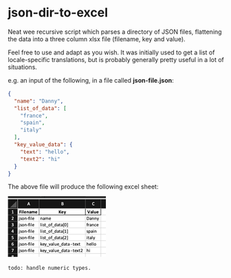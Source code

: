 # json-dir-to-excel 
Neat wee recursive script which parses a directory of JSON files, flattening the data into a three column xlsx file (filename, key and value).

Feel free to use and adapt as you wish. It was initially used to get a list of locale-specific translations, but is probably generally pretty useful in a lot of situations.

e.g. an input of the following, in a file called **json-file.json**:

```json
{
  "name": "Danny",
  "list_of_data": [
    "france",
    "spain",
    "italy"
  ],
  "key_value_data": {
    "text": "hello",
    "text2": "hi"
  }
}

```

The above file will produce the following excel sheet:

![img_2.png](excel_output.png)

```
todo: handle numeric types.
```